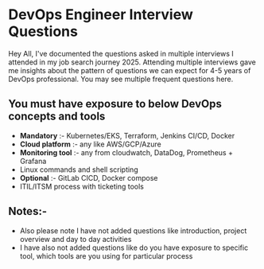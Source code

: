 
# DevOps Engineer Interview Questions 

Hey All, I've documented the questions asked in multiple interviews I attended in my job search journey 2025. Attending multiple interviews gave me insights about the pattern of questions we can expect for 4-5 years of DevOps professional. You may see multiple frequent questions here. 

You must have exposure to below DevOps concepts and tools 
-
- **Mandatory** :- Kubernetes/EKS, Terraform, Jenkins CI/CD, Docker
- **Cloud platform** :- any like AWS/GCP/Azure
- **Monitoring tool** :- any from  cloudwatch, DataDog, Prometheus + Grafana
- Linux commands and shell scripting
- **Optional** :- GitLab CICD, Docker compose
- ITIL/ITSM process with ticketing tools

Notes:-
- 
- Also please note I have not added questions like introduction, project overview and day to day activities
- I have also not added questions like do you have exposure to specific tool, which tools are you using for particular process
